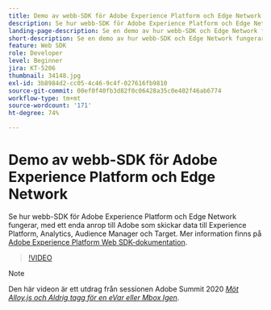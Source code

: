 ```yaml
---
title: Demo av webb-SDK för Adobe Experience Platform och Edge Network
description: Se hur webb-SDK för Adobe Experience Platform och Edge Network fungerar, med ett enda anrop till Adobe som skickar data till Experience Platform, Analytics, Audience Manager och Target.
landing-page-description: Se en demo av hur webb-SDK och Edge Network fungerar, med ett enda anrop till Adobe som skickar data till Experience Platform, Analytics, Audience Manager och Target.
short-description: Se en demo av hur webb-SDK och Edge Network fungerar, med ett enda anrop till Adobe som skickar data till Experience Platform, Analytics, Audience Manager och Target.
feature: Web SDK
role: Developer
level: Beginner
jira: KT-5206
thumbnail: 34148.jpg
exl-id: 3b8984d2-cc05-4c46-9c4f-027616fb9810
source-git-commit: 00ef0f40fb3d82f0c06428a35c0e402f46ab6774
workflow-type: tm+mt
source-wordcount: '171'
ht-degree: 74%

---
```


# Demo av webb-SDK för Adobe Experience Platform och Edge Network

Se hur webb-SDK för Adobe Experience Platform och Edge Network fungerar, med ett enda anrop till Adobe som skickar data till Experience Platform, Analytics, Audience Manager och Target. Mer information finns på [Adobe Experience Platform Web SDK-dokumentation](https://experienceleague.adobe.com/docs/experience-platform/edge/home.html).

>[!VIDEO](https://video.tv.adobe.com/v/34148?learn=on)

>[!NOTE]
>
>Den här videon är ett utdrag från sessionen Adobe Summit 2020 *[Möt Alloy.js och Aldrig tagg för en eVar eller Mbox Igen](https://business.adobe.com/summit/2020/with-alloy-js-never-tag-for-an-evar-or-mbox-again.html)*.

